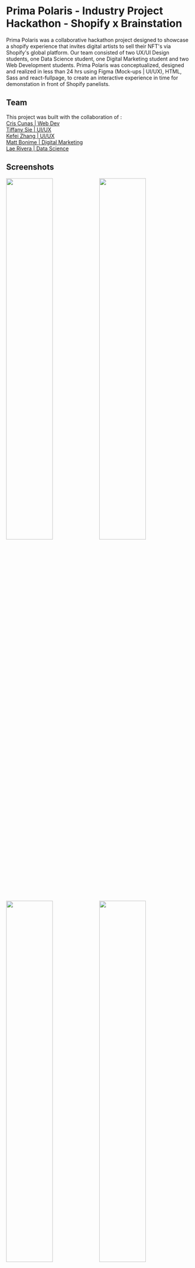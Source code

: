 # Prima Polaris - Industry Project Hackathon - Shopify x Brainstation

Prima Polaris was a collaborative hackathon project designed to showcase a shopify experience that invites digital artists to sell their NFT's via Shopify's global platform. Our team consisted of two UX/UI Design students, one Data Science student, one Digital Marketing student and two Web Development students. Prima Polaris was conceptualized, designed and realized in less than 24 hrs using Figma (Mock-ups | UI/UX), HTML, Sass and react-fullpage, to create an interactive experience in time for demonstation in front of Shopify panelists.


## Team

This project was built with the collaboration of : <br>
[Cris Cunas | Web Dev](https://github.com/criscunas)<br>
[Tiffany Sie | UI/UX](https://www.linkedin.com/in/tiffanysie/)<br>
[Kefei Zhang | UI/UX](https://www.linkedin.com/in/kefeizhang/)<br>
[Matt Bonime | Digital Marketing](https://www.linkedin.com/in/mattybonime/)<br>
[Lae Rivera | Data Science](https://www.linkedin.com/in/laerivera/)<br>


## Screenshots

<img src="https://i.ibb.co/D43dgRh/primapolaris-Snip.jpg" width=50% height=50%><img src="https://i.ibb.co/rMcYrGs/primapolaris-Snip2.jpg" width=50% height=50%><img src="https://i.ibb.co/DbKm2Sv/primapolaris-Snip3.jpg" width=50% height=50%><img src="https://i.ibb.co/V3Q9C74/primapolaris-Snip4.jpg" width=50% height=50%>


## Tools
[Figma](https://www.figma.com/)


## Tech Stack
Client:
[React.js](https://reactjs.org/),
[Sass](https://sass-lang.com/),
[react-fullpage](https://www.npmjs.com/package/@fullpage/react-fullpage),


## Usage
To run this project locally, follow these steps:

Clone the client repository
##### `$ git clone https://github.com/brishan3/shopify-industry-hackathon.git`

Install client dependencies
##### `$ npm install`

Start the client
##### `$ npm run dev`


## Contact

Feel free to follow me on [Github](https://github.com/brishan3) or [LinkedIn](https://www.linkedin.com/in/brishan-king/)
